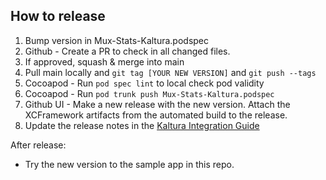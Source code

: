 ## How to release
1. Bump version in Mux-Stats-Kaltura.podspec
2. Github - Create a PR to check in all changed files.
3. If approved, squash & merge into main
4. Pull main locally and `git tag [YOUR NEW VERSION]` and `git push --tags`
5. Cocoapod - Run `pod spec lint` to local check pod validity
6. Cocoapod - Run `pod trunk push Mux-Stats-Kaltura.podspec`
7. Github UI - Make a new release with the new version. Attach the XCFramework artifacts from the automated build to the release.
8. Update the release notes in the [Kaltura Integration Guide](https://docs.mux.com/guides/data/monitor-kaltura-ios)

After release:

* Try the new version to the sample app in this repo.
